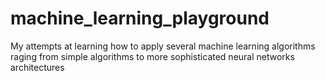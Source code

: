 # machine_learning_playground
My attempts at learning how to apply several machine learning algorithms raging from simple algorithms to more sophisticated neural networks architectures
